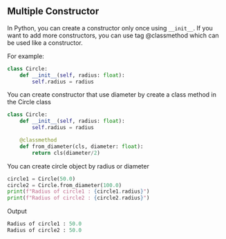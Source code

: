 ## Multiple Constructor

In Python, you can create a constructor only once using ```__init__```. If you want to add more constructors, 
you can use tag @classmethod which can be used like a constructor.

For example:

```python
class Circle:
    def __init__(self, radius: float):
        self.radius = radius
```

You can create constructor that use diameter by create a class method in the Circle class
```python
class Circle:
    def __init__(self, radius: float):
        self.radius = radius

    @classmethod
    def from_diameter(cls, diameter: float):
        return cls(diameter/2)
```

You can create circle object by radius or diameter

```python
circle1 = Circle(50.0)
circle2 = Circle.from_diameter(100.0)
print(f"Radius of circle1 : {circle1.radius}")
print(f"Radius of circle2 : {circle2.radius}")
```

Output 
```python
Radius of circle1 : 50.0
Radius of circle2 : 50.0
```